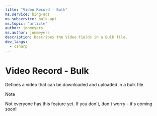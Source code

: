 ```yaml
---
title: "Video Record - Bulk"
ms.service: bing-ads
ms.subservice: bulk-api
ms.topic: "article"
author: jonmeyers
ms.author: jonmeyers
description: Describes the Video fields in a Bulk file.
dev_langs:
  - csharp
---
```

# Video Record - Bulk
Defines a video that can be downloaded and uploaded in a bulk file.

> [!NOTE]
> Not everyone has this feature yet. If you don't, don't worry - it's coming soon!

